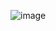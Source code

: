 ![image](https://github.com/fisirc/meet-and-quizz/assets/98111143/073d5aff-a29b-46be-82c0-21c4ae6e871e)
